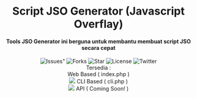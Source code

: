 <H1 align="center">Script JSO Generator (Javascript Overflay)
</H1>
<H4 align="center">Tools JSO Generator ini berguna untuk membantu membuat script JSO secara cepat </H4>

<p align="center">
 <img src="https://img.shields.io/github/issues/norahmad/jso-generator" alt=Issues">
 <img src="https://img.shields.io/github/forks/norahmad/jso-generator" alt="Forks">
 <img src="https://img.shields.io/github/stars/norahmad/jso-generator" alt="Star">
 <img src="https://img.shields.io/github/license/norahmad/jso-generator" alt="License">
 <img src="https://img.shields.io/twitter/url?url=https%3A%2F%2Fgithub.com%2Fnorahmad%2Fjso-generator" alt="Twitter"> <br>
Tersedia : <br> 
 Web Based ( index.php ) <br>
 <img src="https://i.ibb.co/7n0tX39/image.png">
 CLI Based ( cli.php ) <br> 
 <img src="https://i.ibb.co/2vmxNY3/carbon-4.png">
 API ( Coming Soon! )
</p>
